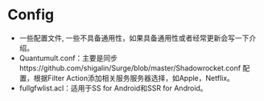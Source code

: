 # Config
* 一些配置文件,
  一些不具备通用性，如果具备通用性或者经常更新会写一下介绍。
* Quantumult.conf：主要是同步https://github.com/shigalin/Surge/blob/master/Shadowrocket.conf 配置，根据Filter Action添加相关服务服务器选择，如Apple，Netflix。
* fullgfwlist.acl：适用于SS for Android和SSR for Android。

